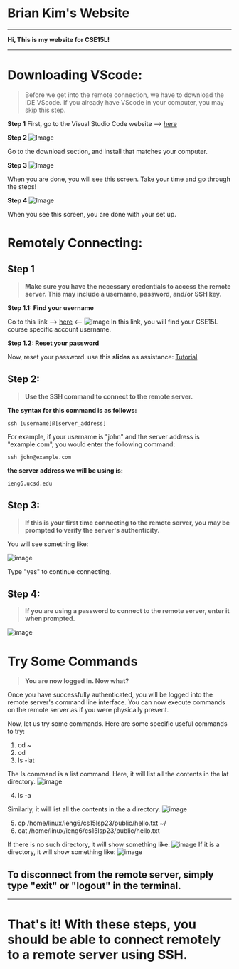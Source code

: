 # Brian Kim's Website
---
**Hi, This is my website for CSE15L!** 

--- 
# Downloading VScode: 

> Before we get into the remote connection, we have to download the IDE VScode. 
> If you already have VScode in your computer, you may skip this step. 

**Step 1**
First, go to the Visual Studio Code website --> [here](https://code.visualstudio.com/)

**Step 2**
![Image](downloadpage.png)

Go to the download section, and install that matches your computer. 

**Step 3**
![Image](startpage.png)

When you are done, you will see this screen. Take your time and go through the steps!

**Step 4**
![Image](window.png)

When you see this screen, you are done with your set up. 

# Remotely Connecting: 

## Step 1
> **Make sure you have the necessary credentials to access the remote server. This may include a username, password, and/or SSH key.**

  **Step 1.1: Find your username**
  
  Go to this link --> [here](https://sdacs.ucsd.edu/~icc/index.php) <-- 
  ![image](accountlookup.png)
  In this link, you will find your CSE15L course specific account username.
  
  **Step 1.2: Reset your password**
  
  Now, reset your password. 
  use this **slides** as assistance: [Tutorial](https://drive.google.com/file/d/17IDZn8Qq7Q0RkYMxdiIR0o6HJ3B5YqSW/view)

## Step 2: 
> **Use the SSH command to connect to the remote server.**

**The syntax for this command is as follows:**

   ```
   ssh [username]@[server_address]
   ```

   For example, if your username is "john" and the server address is "example.com", you would enter the following command:

   ```
   ssh john@example.com
   ```
**the server address we will be using is:**
   ```
   ieng6.ucsd.edu
   ```

## Step 3: 
> **If this is your first time connecting to the remote server, you may be prompted to verify the server's authenticity.**

You will see something like: 

![image](auth.png)

Type "yes" to continue connecting. 

## Step 4: 
> **If you are using a password to connect to the remote server, enter it when prompted.**

![image](password.png)

# Try Some Commands 
> **You are now logged in. Now what?**

Once you have successfully authenticated, you will be logged into the remote server's command line interface. You can now execute commands on the remote server as if you were physically present.

Now, let us try some commands.
Here are some specific useful commands to try: 

1. cd ~
2. cd
3. ls -lat

The ls command is a list command. Here, it will list all the contents in the lat directory. 
![image](lslat.png)

4. ls -a

Similarly, it will list all the contents in the a directory. 
![image](lsa.png)

5. cp /home/linux/ieng6/cs15lsp23/public/hello.txt ~/
6. cat /home/linux/ieng6/cs15lsp23/public/hello.txt

If there is no such directory, it will show something like: 
![image](notdir.png)
If it is a directory, it will show something like: 
![image](isdir.png)
 
## To disconnect from the remote server, simply type "exit" or "logout" in the terminal.

---
# That's it! With these steps, you should be able to connect remotely to a remote server using SSH.
